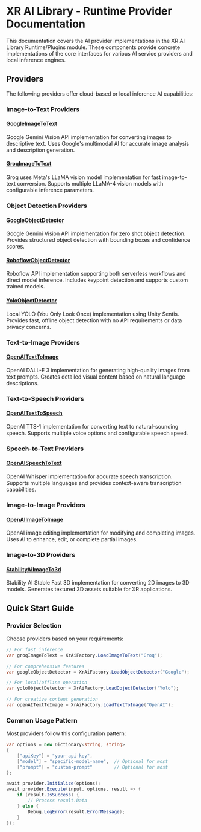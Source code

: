 # XR AI Library - Runtime Provider Documentation

This documentation covers the AI provider implementations in the XR AI Library Runtime/Plugins module. These components provide concrete implementations of the core interfaces for various AI service providers and local inference engines.

## Providers

The following providers offer cloud-based or local inference AI capabilities:

### Image-to-Text Providers

#### [GoogleImageToText](GoogleImageToText.md)
Google Gemini Vision API implementation for converting images to descriptive text. Uses Google's multimodal AI for accurate image analysis and description generation.

#### [GroqImageToText](GroqImageToText.md)
Groq uses Meta's LLaMA vision model implementation for fast image-to-text conversion. Supports multiple LLaMA-4 vision models with configurable inference parameters.

### Object Detection Providers

#### [GoogleObjectDetector](GoogleObjectDetector.md)
Google Gemini Vision API implementation for zero shot object detection. Provides structured object detection with bounding boxes and confidence scores.

#### [RoboflowObjectDetector](RoboflowObjectDetector.md)
Roboflow API implementation supporting both serverless workflows and direct model inference. Includes keypoint detection and supports custom trained models.

#### [YoloObjectDetector](YoloObjectDetector.md)
Local YOLO (You Only Look Once) implementation using Unity Sentis. Provides fast, offline object detection with no API requirements or data privacy concerns.

### Text-to-Image Providers

#### [OpenAITextToImage](OpenAITextToImage.md)
OpenAI DALL-E 3 implementation for generating high-quality images from text prompts. Creates detailed visual content based on natural language descriptions.

### Text-to-Speech Providers

#### [OpenAITextToSpeech](OpenAITextToSpeech.md)
OpenAI TTS-1 implementation for converting text to natural-sounding speech. Supports multiple voice options and configurable speech speed.

### Speech-to-Text Providers

#### [OpenAISpeechToText](OpenAISpeechToText.md)
OpenAI Whisper implementation for accurate speech transcription. Supports multiple languages and provides context-aware transcription capabilities.

### Image-to-Image Providers

#### [OpenAIImageToImage](OpenAIImageToImage.md)
OpenAI image editing implementation for modifying and completing images. Uses AI to enhance, edit, or complete partial images.

### Image-to-3D Providers

#### [StabilityAiImageTo3d](StabilityAiImageTo3d.md)
Stability AI Stable Fast 3D implementation for converting 2D images to 3D models. Generates textured 3D assets suitable for XR applications.

## Quick Start Guide

### Provider Selection

Choose providers based on your requirements:

```csharp
// For fast inference
var groqImageToText = XrAiFactory.LoadImageToText("Groq");

// For comprehensive features
var googleObjectDetector = XrAiFactory.LoadObjectDetector("Google");

// For local/offline operation
var yoloObjectDetector = XrAiFactory.LoadObjectDetector("Yolo");

// For creative content generation
var openAITextToImage = XrAiFactory.LoadTextToImage("OpenAI");
```

### Common Usage Pattern

Most providers follow this configuration pattern:

```csharp
var options = new Dictionary<string, string>
{
    ["apiKey"] = "your-api-key",
    ["model"] = "specific-model-name",  // Optional for most
    ["prompt"] = "custom-prompt"        // Optional for most
};

await provider.Initialize(options);
await provider.Execute(input, options, result => {
    if (result.IsSuccess) {
        // Process result.Data
    } else {
        Debug.LogError(result.ErrorMessage);
    }
});
```